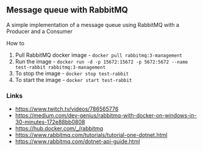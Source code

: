 ## Message queue with RabbitMQ

A simple implementation of a message queue using RabbitMQ with a Producer and a Consumer

How to

1. Pull RabbitMQ docker image - `docker pull rabbitmq:3-management`
2. Run the image - `docker run -d -p 15672:15672 -p 5672:5672 --name test-rabbit rabbitmq:3-management`
3. To stop the image - `docker stop test-rabbit`
4. To start the image - `docker start test-rabbit`

### Links
- https://www.twitch.tv/videos/786565776
- https://medium.com/dev-genius/rabbitmq-with-docker-on-windows-in-30-minutes-172e88bb0808
- https://hub.docker.com/_/rabbitmq
- https://www.rabbitmq.com/tutorials/tutorial-one-dotnet.html
- https://www.rabbitmq.com/dotnet-api-guide.html